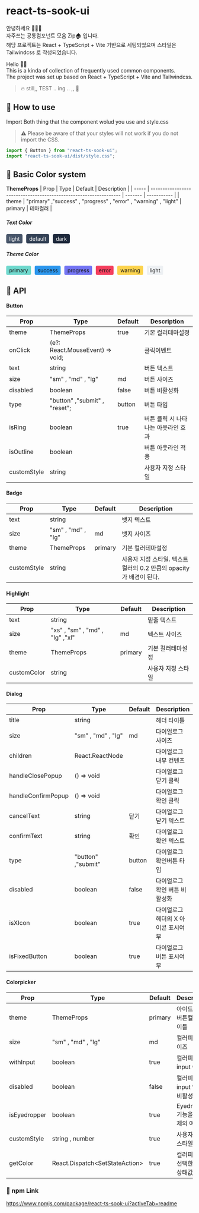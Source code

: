 # react-ts-sook-ui

안녕하세요 🙇🏻‍♀️ <br/>
자주쓰는 공통컴포넌트 모음 Zip🏠 입니다. <br/>
해당 프로젝트는 React + TypeScript + Vite 기반으로 세팅되었으며
스타일은 Tailwindcss 로 작성되었습니다.

Hello 👋🏻 <br/>
This is a kinda of collection of frequently used common components. <br/>
The project was set up based on React + TypeScript + Vite and Tailwindcss.

> 🔥 still,, TEST .. ing .. ,, 🫥

## 🤔 How to use

Import Both thing that the component wolud you use and style.css

> ⚠️ Please be aware of that your styles will not work if you do not import the CSS.

```js
import { Button } from "react-ts-sook-ui";
import "react-ts-sook-ui/dist/style.css";
```

## 🎨 Basic Color system

<b>ThemeProps</b>
| Prop | Type | Default | Description |
| ----- | ----------------------------------------------------------------- | ------- | ----------- |
| theme | "primary" ,"success" , "progress" , "error" , "warning" , "light" | primary | 테마컬러 |

##### Text Color

<div style="width:fit-content; display:flex;  gap:10px;">
<span style="text-align:center;border-radius:4px; padding:4px 8px; background-color:#475569; color:white"> light </span>
<span style="text-align:center;border-radius:4px; padding:4px 8px; background-color:#334155; color:white"> default </span>
<span style="text-align:center;border-radius:4px; padding:4px 8px; background-color:#1e293b; color:white"> dark </span>
</div>

##### Theme Color

<div style="width:fit-content; display:flex;  gap:10px;">
<span style="text-align:center; border-radius:4px; padding:4px 8px; background-color:#6ed8cd"> primary </span>
<span style="text-align:center;border-radius:4px; padding:4px 8px; background-color:#2b96ed"> success </span>
<span style="text-align:center;border-radius:4px; padding:4px 8px; background-color:#7374f3"> progress </span>
<span style="text-align:center;border-radius:4px; padding:4px 8px; background-color:#f43f5e"> error </span>
<span style="text-align:center;border-radius:4px; padding:4px 8px; background-color:#fcd34d"> warning </span>
<span style="text-align:center;border-radius:4px; padding:4px 8px; background-color:#edf0f3"> light </span>
</div>

## 🎊 API

#### Button

| Prop        | Type                                               | Default | Description                         |
| ----------- | -------------------------------------------------- | ------- | ----------------------------------- |
| theme       | ThemeProps                                         | true    | 기본 컬러테마설정                   |
| onClick     | (e?: React.MouseEvent<HTMLButtonElement>) => void; |         | 클릭이벤트                          |
| text        | string                                             |         | 버튼 텍스트                         |
| size        | "sm" , "md" , "lg"                                 | md      | 버튼 사이즈                         |
| disabled    | boolean                                            | false   | 버튼 비활성화                       |
| type        | "button" ,"submit" , "reset";                      | button  | 버튼 타입                           |
| isRing      | boolean                                            | true    | 버튼 클릭 시 나타나는 아웃라인 효과 |
| isOutline   | boolean                                            |         | 버튼 아웃라인 적용                  |
| customStyle | string                                             |         | 사용자 지정 스타일                  |

#### Badge

| Prop        | Type               | Default | Description                                                          |
| ----------- | ------------------ | ------- | -------------------------------------------------------------------- |
| text        | string             |         | 뱃지 텍스트                                                          |
| size        | "sm" , "md" , "lg" | md      | 뱃지 사이즈                                                          |
| theme       | ThemeProps         | primary | 기본 컬러테마설정                                                    |
| customStyle | string             |         | 사용자 지정 스타일. 텍스트 컬러의 0.2 만큼의 opacity 가 배경이 된다. |

#### Highlight

| Prop        | Type                            | Default | Description        |
| ----------- | ------------------------------- | ------- | ------------------ |
| text        | string                          |         | 밑줄 텍스트        |
| size        | "xs" , "sm" , "md" , "lg" ,"xl" | md      | 텍스트 사이즈      |
| theme       | ThemeProps                      | primary | 기본 컬러테마설정  |
| customColor | string                          |         | 사용자 지정 스타일 |

#### Dialog

| Prop               | Type               | Default | Description                         |
| ------------------ | ------------------ | ------- | ----------------------------------- |
| title              | string             |         | 헤더 타이틀                         |
| size               | "sm" , "md" , "lg" | md      | 다이얼로그 사이즈                   |
| children           | React.ReactNode    |         | 다이얼로그 내부 컨텐츠              |
| handleClosePopup   | () => void         |         | 다이얼로그 닫기 클릭                |
| handleConfirmPopup | () => void         |         | 다이얼로그 확인 클릭                |
| cancelText         | string             | 닫기    | 다이얼로그 닫기 텍스트              |
| confirmText        | string             | 확인    | 다이얼로그 확인 텍스트              |
| type               | "button" ,"submit" | button  | 다이얼로그 확인버튼 타입            |
| disabled           | boolean            | false   | 다이얼로그 확인 버튼 비활성화       |
| isXIcon            | boolean            | true    | 다이얼로그 헤더의 X 아이콘 표시여부 |
| isFixedButton      | boolean            | true    | 다이얼로그 버튼 표시여부            |

#### Colorpicker

| Prop         | Type                                  | Default | Description                         |
| ------------ | ------------------------------------- | ------- | ----------------------------------- |
| theme        | ThemeProps                            | primary | 아이드롭퍼 버튼컬러 타이틀          |
| size         | "sm" , "md" , "lg"                    | md      | 컬러피커 사이즈                     |
| withInput    | boolean                               | true    | 컬러피커 input 여부                 |
| disabled     | boolean                               | false   | 컬러피커 input 액션 비활성화        |
| isEyedropper | boolean                               | true    | Eyedropper 기능을 추가/제외 여부    |
| customStyle  | string , number                       | true    | 사용자 지정 스타일                  |
| getColor     | React.Dispatch<SetStateAction<Color>> | true    | 컬러피커에서 선택한 컬러상태값 추출 |

### 🔗 npm Link

https://www.npmjs.com/package/react-ts-sook-ui?activeTab=readme
